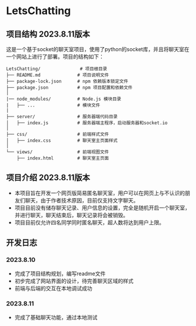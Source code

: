 # LetsChatting

## 项目结构 2023.8.11版本
这是一个基于socket的聊天室项目，使用了python的socket库，并且将聊天室在一个网站上进行了部署。项目的结构如下：
```
LetsChatting/               # 项目根目录
├── README.md              # 项目说明文件
├── package-lock.json      # npm 依赖版本锁定文件
├── package.json           # npm 项目配置和依赖文件
│
|── node_modules/          # Node.js 模块目录
|   ├── ...                # 模块文件
|
├── server/                # 服务器端代码目录
│   ├── index.js           # 服务器端主程序，启动服务器和socket.io
│
├── css/                   # 前端样式文件
│   ├── index.css          # 聊天室主页面样式
│
└── views/                 # 前端视图文件
    ├── index.html         # 聊天室主页面
```

## 项目介绍 2023.8.11版本
* 本项目旨在开发一个网页版简易匿名聊天室，用户可以在网页上与不认识的朋友们聊天，由于作者技术原因，目前仅支持文字聊天。
* 项目目前没有储存聊天记录、用户信息的设置，完全是随机开启一个聊天室，并进行聊天，聊天结束后，聊天记录将会被销毁。
* 项目目前仅允许四名同学同时匿名聊天，超人数将达到用户上限。

## 开发日志
### 2023.8.10
- 完成了项目结构规划，编写readme文件
- 初步完成了网站界面的设计，待完善聊天区域的样式
- 前端与后端的交互在本地调试成功

### 2023.8.11
- 完成了基础聊天功能，通过本地测试